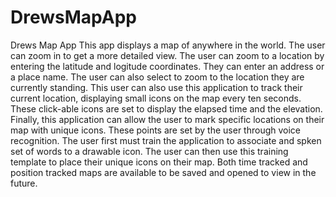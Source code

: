 DrewsMapApp
===========

Drews Map App 
This app displays a map of anywhere in the world.  The user can zoom in to get a more detailed view.  The user can zoom to a location by entering the latitude and logitude coordinates.  They can enter an address or a place name.  The user can also select to zoom to the location they are currently standing.
This user can also use this application to track their current location, displaying small icons on the map every ten seconds.  These click-able icons are set to display the elapsed time and the elevation.
Finally, this application can allow the user to mark specific locations on their map with unique icons.  These points are set by the user through voice recognition.  The user first must train the application to associate and spken set of words to a drawable icon.  The user can then use this training template to place their unique icons on their map.
Both time tracked and position tracked maps are available to be saved and opened to view in the future.
